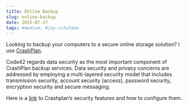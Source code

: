 ```yaml
---
title: Online Backup
slug: online-backup
date: 2015-07-27
tags: #medium, #jay-schulman
---
```


Looking to backup your computers to a secure online storage solution? I use [CrashPlan](https://www.code42.com/crashplan/).

Code42 regards data security as the most important component of CrashPlan backup services. Data security and privacy concerns are addressed by employing a multi-layered security model that includes transmission security, account security (access), password security, encryption security and secure messaging.

Here is a [link](http://support.code42.com/CrashPlan/Latest/CrashPlan_App_Reference/Security_Settings_Reference) to Crashplan’s security features and how to configure them.
